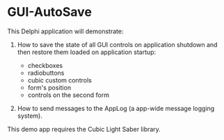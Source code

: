 # GUI-AutoSave

This Delphi application will demonstrate:

  1. How to save the state of all GUI controls on application shutdown and then restore them loaded on application startup:
       * checkboxes
       * radiobuttons
       * cubic custom controls
       * form's position
       * controls on the second form

  2. How to send messages to the AppLog (a app-wide message logging system).

  This demo app requires the Cubic Light Saber library.
